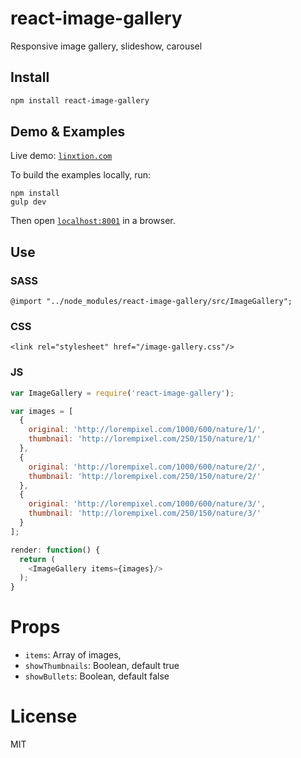 # react-image-gallery

Responsive image gallery, slideshow, carousel

## Install

```sh
npm install react-image-gallery
```

## Demo & Examples

Live demo: [`linxtion.com`](http://linxtion.com)

To build the examples locally, run:

```
npm install
gulp dev
```

Then open [`localhost:8001`](http://localhost:8001) in a browser.


## Use

### SASS

```
@import "../node_modules/react-image-gallery/src/ImageGallery";
```

### CSS

```
<link rel="stylesheet" href="/image-gallery.css"/>
```

### JS

```js
var ImageGallery = require('react-image-gallery');

var images = [
  {
    original: 'http://lorempixel.com/1000/600/nature/1/',
    thumbnail: 'http://lorempixel.com/250/150/nature/1/'
  },
  {
    original: 'http://lorempixel.com/1000/600/nature/2/',
    thumbnail: 'http://lorempixel.com/250/150/nature/2/'
  },
  {
    original: 'http://lorempixel.com/1000/600/nature/3/',
    thumbnail: 'http://lorempixel.com/250/150/nature/3/'
  }
];

render: function() {
  return (
    <ImageGallery items={images}/>
  );
}

```

# Props

* `items`: Array of images,
* `showThumbnails`: Boolean, default true
* `showBullets`: Boolean, default false


# License

MIT